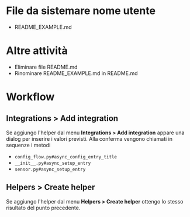 # File da sistemare nome utente

- README_EXAMPLE.md

# Altre attività

- Eliminare file README.md
- Rinominare README_EXAMPLE.md in README.md

# Workflow

## Integrations > Add integration

Se aggiungo l'helper dal menu **Integrations > Add integration** appare una dialog per inserire i valori previsti.
Alla conferma vengono chiamati in sequenze i metodi

- `config_flow.py#async_config_entry_title`
- `__init__.py#async_setup_entry`
- `sensor.py#async_setup_entry`

## Helpers > Create helper

Se aggiungo l'helper dal menu **Helpers > Create helper** ottengo lo stesso risultato del punto precedente.
